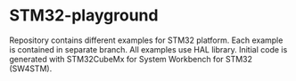 # STM32-playground
Repository contains different examples for STM32 platform. Each example is contained in separate branch.
All examples use HAL library. Initial code is generated with STM32CubeMx for System Workbench for STM32 (SW4STM).
